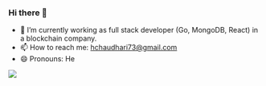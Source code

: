 ### Hi there 👋

<!-- 
**hchaudhari73/hchaudhari73** is a ✨ _special_ ✨ repository because its `README.md` (this file) appears on your GitHub profile.

- 🤔 I’m looking for help with ...
-->

- 🌱 I’m currently working as full stack developer (Go, MongoDB, React) in a blockchain company.
- 📫 How to reach me: hchaudhari73@gmail.com  
- 😄 Pronouns: He

<img src="https://github-readme-stats.vercel.app/api?username=hchaudhari73&show_icons=true&title_color=ffffff&icon_color=bb2acf&text_color=daf7dc&bg_color=151515">
